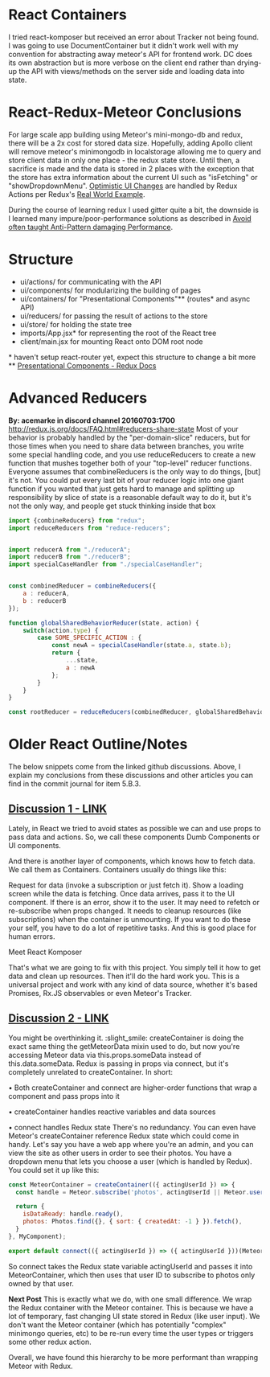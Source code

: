 # React Containers
I tried react-komposer but received an error about Tracker not being found.
I was going to use DocumentContainer but it didn't work well with my convention for abstracting away meteor's API for frontend work. DC does its own abstraction but is more verbose on the client end rather than drying-up the API with views/methods on the server side and loading data into state.

# React-Redux-Meteor Conclusions
For large scale app building using Meteor's mini-mongo-db and redux, there will be a 2x cost for stored data size. Hopefully, adding Apollo client will remove meteor's minimongodb in localstorage allowing me to query and store client data in only one place - the redux state store. Until then, a sacrifice is made and the data is stored in 2 places with the exception that the store has extra information about the current UI such as "isFetching" or "showDropdownMenu".
 [Optimistic UI Changes](https://medium.com/@spencer_carli/how-i-use-react-native-redux-and-meteor-b69b3875dc00#.xj7966m7q) are handled by Redux Actions per Redux's [Real World Example](https://github.com/reactjs/redux/tree/master/examples/real-world).

During the course of learning redux I used gitter quite a bit, the downside is I learned many impure/poor-performance solutions as described in [Avoid often taught Anti-Pattern damaging Performance](https://medium.com/@esamatti/react-js-pure-render-performance-anti-pattern-fb88c101332f#.c2t0f3fri).

# Structure
- ui/actions/        for communicating with the API
- ui/components/     for modularizing the building of pages
- ui/containers/     for "Presentational Components"\*\* (routes\* and async API)
- ui/reducers/       for passing the result of actions to the store
- ui/store/          for holding the state tree
- imports/App.jsx\*  for representing the root of the React tree
- client/main.jsx    for mounting React onto DOM root node

\* haven't setup react-router yet, expect this structure to change a bit more
\*\* [Presentational Components - Redux Docs](http://redux.js.org/docs/basics/UsageWithReact.html)

# Advanced Reducers
**By: acemarke in discord channel 20160703:1700**
http://redux.js.org/docs/FAQ.html#reducers-share-state
Most of your behavior is probably handled by the "per-domain-slice" reducers,
but for those times when you need to share data between branches, you write some special handling code,
and you use reduceReducers to create a new function that mushes together both of your "top-level" reducer functions.
Everyone assumes that combineReducers is the only way to do things, [but] it's not. You could put every last bit of your reducer logic into one giant function if you wanted that just gets hard to manage
and splitting up responsibility by slice of state is a reasonable default way to do it, but it's not the only way, and people get stuck thinking inside that box


```js
import {combineReducers} from "redux";
import reduceReducers from "reduce-reducers";


import reducerA from "./reducerA";
import reducerB from "./reducerB";
import specialCaseHandler from "./specialCaseHandler";


const combinedReducer = combineReducers({
    a : reducerA,
    b : reducerB
});

function globalSharedBehaviorReducer(state, action) {
    switch(action.type) {
        case SOME_SPECIFIC_ACTION : {
            const newA = specialCaseHandler(state.a, state.b);
            return {
                ...state,
                a : newA
            };
        }    
    }
}

const rootReducer = reduceReducers(combinedReducer, globalSharedBehaviorReducer);
```


# Older React Outline/Notes
The below snippets come from the linked github discussions. Above, I explain my conclusions from these discussions and other articles you can find in the commit journal for item 5.B.3.

## [Discussion 1 - LINK](https://github.com/kadirahq/react-komposer#why) ##
Lately, in React we tried to avoid states as possible we can and use props to pass data and actions. So, we call these components Dumb Components or UI components.

And there is another layer of components, which knows how to fetch data. We call them as Containers. Containers usually do things like this:

Request for data (invoke a subscription or just fetch it).
Show a loading screen while the data is fetching.
Once data arrives, pass it to the UI component.
If there is an error, show it to the user.
It may need to refetch or re-subscribe when props changed.
It needs to cleanup resources (like subscriptions) when the container is unmounting.
If you want to do these your self, you have to do a lot of repetitive tasks. And this is good place for human errors.

Meet React Komposer

That's what we are going to fix with this project. You simply tell it how to get data and clean up resources. Then it'll do the hard work you. This is a universal project and work with any kind of data source, whether it's based Promises, Rx.JS observables or even Meteor's Tracker.

## [Discussion 2 - LINK](https://forums.meteor.com/t/solved-meteor-1-3s-createcontainer-and-redux-dispatch-event-handlers-etc/20092/9?u=falieson) ##
You might be overthinking it. :slight_smile: createContainer is doing the exact same thing the getMeteorData mixin used to do, but now you're accessing Meteor data via this.props.someData instead of this.data.someData. Redux is passing in props via connect, but it's completely unrelated to createContainer. In short:

• Both createContainer and connect are higher-order functions that wrap a component and pass props into it

• createContainer handles reactive variables and data sources

• connect handles Redux state
There's no redundancy. You can even have Meteor's createContainer reference Redux state which could come in handy. Let's say you have a web app where you're an admin, and you can view the site as other users in order to see their photos. You have a dropdown menu that lets you choose a user (which is handled by Redux). You could set it up like this:

```js
const MeteorContainer = createContainer(({ actingUserId }) => {
  const handle = Meteor.subscribe('photos', actingUserId || Meteor.userId());

  return {
    isDataReady: handle.ready(),
    photos: Photos.find({}, { sort: { createdAt: -1 } }).fetch(),
  }
}, MyComponent);

export default connect(({ actingUserId }) => ({ actingUserId }))(MeteorContainer)
```
So connect takes the Redux state variable actingUserId and passes it into MeteorContainer, which then uses that user ID to subscribe to photos only owned by that user.

**Next Post** This is exactly what we do, with one small difference. We wrap the Redux container with the Meteor container. This is because we have a lot of temporary, fast changing UI state stored in Redux (like user input). We don't want the Meteor container (which has potentially "complex" minimongo queries, etc) to be re-run every time the user types or triggers some other redux action.

Overall, we have found this hierarchy to be more performant than wrapping Meteor with Redux.
